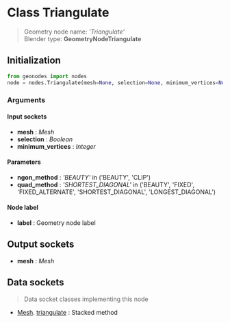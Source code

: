 
# Class Triangulate

> Geometry node name: _'Triangulate'_<br>Blender type:  **GeometryNodeTriangulate**

## Initialization


```python
from geonodes import nodes
node = nodes.Triangulate(mesh=None, selection=None, minimum_vertices=None, ngon_method='BEAUTY', quad_method='SHORTEST_DIAGONAL', label=None)
```


### Arguments


#### Input sockets



- **mesh** : _Mesh_
- **selection** : _Boolean_
- **minimum_vertices** : _Integer_



#### Parameters



- **ngon_method** : _'BEAUTY'_ in ('BEAUTY', 'CLIP')
- **quad_method** : _'SHORTEST_DIAGONAL'_ in ('BEAUTY', 'FIXED', 'FIXED_ALTERNATE', 'SHORTEST_DIAGONAL', 'LONGEST_DIAGONAL')



#### Node label



- **label** : Geometry node label



## Output sockets



- **mesh** : _Mesh_



## Data sockets

> Data socket classes implementing this node


- [Mesh](aaa). [triangulate](bbb) : Stacked method


